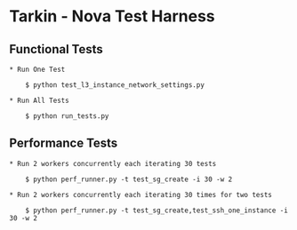 # Tarkin - Nova Test Harness

## Functional Tests

    * Run One Test

        $ python test_l3_instance_network_settings.py

    * Run All Tests

        $ python run_tests.py


## Performance Tests

    * Run 2 workers concurrently each iterating 30 tests 

        $ python perf_runner.py -t test_sg_create -i 30 -w 2

    * Run 2 workers concurrently each iterating 30 times for two tests

        $ python perf_runner.py -t test_sg_create,test_ssh_one_instance -i 30 -w 2 









